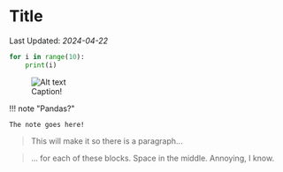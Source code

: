 # Title

<!-- (The ID is based on the date, then a multiple of ten.  This is to sort the posts.) -->

<!-- ID: 202404220010 -->
Last Updated: _2024-04-22_

<!-- CODE BLOCKS -->
```python
for i in range(10):
    print(i)
```

<!-- FIGURES -->

<figure>
    <img src="../assets/images/whatever.png"
         alt="Alt text">
    <figcaption>Caption!</figcaption>
</figure>

<!-- NOTES, WARNING, ETC. -->
!!! note "Pandas?"

    The note goes here!

<!-- BLOCKQUOTES -->

> This will make it so there is a paragraph...

> ... for each of these blocks.  Space in the middle.  Annoying, I know.
